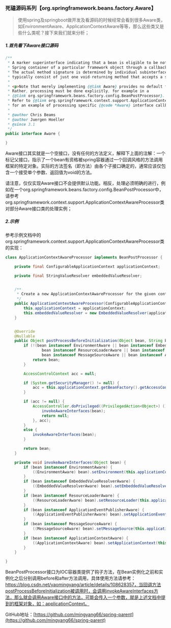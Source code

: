 ### 死磕源码系列【org.springframework.beans.factory.Aware】

> 使用spring及springboot做开发及看源码的时候经常会看到很多Aware类，如EnvironmentAware、ApplicationContextAware等等，那么这些类又是些什么类呢？接下来我们就来分析；

##### 1.首先看下Aware接口源码

```java
/**
 * A marker superinterface indicating that a bean is eligible to be notified by the
 * Spring container of a particular framework object through a callback-style method.
 * The actual method signature is determined by individual subinterfaces but should
 * typically consist of just one void-returning method that accepts a single argument.
 *
 * <p>Note that merely implementing {@link Aware} provides no default functionality.
 * Rather, processing must be done explicitly, for example in a
 * {@link org.springframework.beans.factory.config.BeanPostProcessor}.
 * Refer to {@link org.springframework.context.support.ApplicationContextAwareProcessor}
 * for an example of processing specific {@code *Aware} interface callbacks.
 *
 * @author Chris Beams
 * @author Juergen Hoeller
 * @since 3.1
 */
public interface Aware {

}
```

>
Aware接口其实就是一个空接口，没有任何的方法定义，解释下上面的注解：一个标记父接口，指示了一个bean有资格被spring容器通过一个回调风格的方法调用框架的特定对象。实际的方法签名（即方法）由各个子接口确定的，通常应该仅包含一个接受单个参数、返回值为void的方法。
>
>
请注意，仅仅实现Aware接口不会提供默认功能。相反，处理必须明确的进行，例如在一个org.springframework.beans.factory.config.BeanPostProcessor中，请参考org.springframework.context.support.ApplicationContextAwareProcessor类对部分Aware接口类的处理实例；

##### 2.示例

参考示例文档中的org.springframework.context.support.ApplicationContextAwareProcessor类的实现：

```java
class ApplicationContextAwareProcessor implements BeanPostProcessor {

	private final ConfigurableApplicationContext applicationContext;

	private final StringValueResolver embeddedValueResolver;


	/**
	 * Create a new ApplicationContextAwareProcessor for the given context.
	 */
	public ApplicationContextAwareProcessor(ConfigurableApplicationContext applicationContext) {
		this.applicationContext = applicationContext;
		this.embeddedValueResolver = new EmbeddedValueResolver(applicationContext.getBeanFactory());
	}


	@Override
	@Nullable
	public Object postProcessBeforeInitialization(Object bean, String beanName) throws BeansException {
		if (!(bean instanceof EnvironmentAware || bean instanceof EmbeddedValueResolverAware ||
				bean instanceof ResourceLoaderAware || bean instanceof ApplicationEventPublisherAware ||
				bean instanceof MessageSourceAware || bean instanceof ApplicationContextAware)){
			return bean;
		}

		AccessControlContext acc = null;

		if (System.getSecurityManager() != null) {
			acc = this.applicationContext.getBeanFactory().getAccessControlContext();
		}

		if (acc != null) {
			AccessController.doPrivileged((PrivilegedAction<Object>) () -> {
				invokeAwareInterfaces(bean);
				return null;
			}, acc);
		}
		else {
			invokeAwareInterfaces(bean);
		}

		return bean;
	}

	private void invokeAwareInterfaces(Object bean) {
		if (bean instanceof EnvironmentAware) {
			((EnvironmentAware) bean).setEnvironment(this.applicationContext.getEnvironment());
		}
		if (bean instanceof EmbeddedValueResolverAware) {
			((EmbeddedValueResolverAware) bean).setEmbeddedValueResolver(this.embeddedValueResolver);
		}
		if (bean instanceof ResourceLoaderAware) {
			((ResourceLoaderAware) bean).setResourceLoader(this.applicationContext);
		}
		if (bean instanceof ApplicationEventPublisherAware) {
			((ApplicationEventPublisherAware) bean).setApplicationEventPublisher(this.applicationContext);
		}
		if (bean instanceof MessageSourceAware) {
			((MessageSourceAware) bean).setMessageSource(this.applicationContext);
		}
		if (bean instanceof ApplicationContextAware) {
			((ApplicationContextAware) bean).setApplicationContext(this.applicationContext);
		}
	}

}
```

>
BeanPostProcessor接口为IOC容器类提供了钩子方法，在Bean实例化之前和实例化之后分别调用before和after方法调用，具体使用方法请参考：https://blog.csdn.net/yaomingyang/article/details/108628357，当回调方法postProcessBeforeInitialization被调用时，会调用invokeAwareInterfaces方法，那么就会调用Aware接口中的方法，可能会传入一个参数，就是上述文档中提到的框架对象，如：applicationContext。

GitHub地址：[https://github.com/mingyang66/spring-parent](https://github.com/mingyang66/spring-parent)
